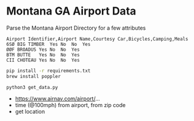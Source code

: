 # Montana GA Airport Data

Parse the Montana Airport Directory for a few attributes

```
Airport Identifier,Airport Name,Courtesy Car,Bicycles,Camping,Meals
6SØ	BIG TIMBER	Yes	No	No	Yes
ØØF	BROADUS	Yes	No	No	Yes
BTM	BUTTE	Yes	No	No	Yes
CII	CHOTEAU	Yes	No	No	Yes
```

```sh
pip install -r requirements.txt
brew install poppler
```

`python3 get_data.py`


- https://www.airnav.com/airport/...
- time (@100mph) from airport, from zip code
- get location
